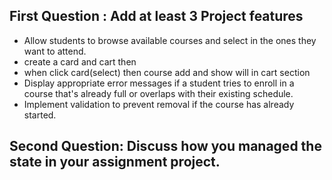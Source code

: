 
## First Question : Add at least 3 Project features

- Allow students to browse available courses and select in the ones they want to attend.
- create a card and cart then 
- when click card(select) then course add and show will in cart section
- Display appropriate error messages if a student tries to enroll in a course that's already full or overlaps with their existing schedule.
- Implement validation to prevent removal if the course has already started.
##
## Second Question: Discuss how you managed the state in your assignment project.

